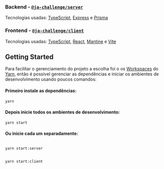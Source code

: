### Backend - [`@ja-challenge/server`](./server)

Tecnologias usadas: [TypeScript], [Express] e [Prisma]
<br/>

### Frontend - [`@ja-challenge/client`](./client)

Tecnologias usadas: [TypeScript], [React], [Mantine] e [Vite]

## Getting Started

Para facilitar o gerenciamento do projeto a escolha foi o os [Workspaces][yarnworkspaces] do [Yarn], então é possível gerenciar as dependências e iniciar os ambientes de desenvolvimento usando poucos comandos:

#### Primeiro instale as dependências:

```
yarn
```

#### Depois inicie todos os ambientes de desenvolvimento:

```
yarn start
```

#### Ou inicie cada um separadamente:

```

yarn start:server

```

```

yarn start:client

```

[typescript]: https://github.com/microsoft/TypeScript
[express]: https://github.com/expressjs/express
[prisma]: https://github.com/prisma/prisma
[react]: https://github.com/facebook/react
[mantine]: https://github.com/mantinedev/mantine
[vite]: https://github.com/vitejs/vite
[expo]: https://github.com/expo/expo
[yarn]: https://classic.yarnpkg.com
[yarnworkspaces]: https://classic.yarnpkg.com/en/docs/workspaces/
